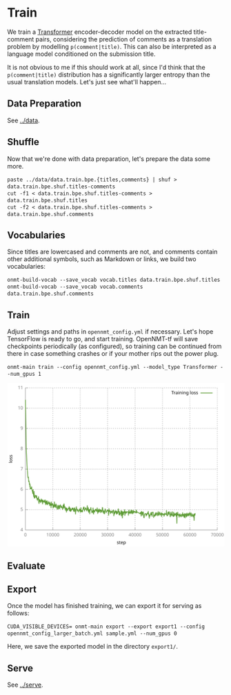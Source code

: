 # Train

We train a [Transformer](http://jalammar.github.io/illustrated-transformer/) encoder-decoder model 
on the extracted title-comment pairs, considering the prediction of comments
as a translation problem by modelling `p(comment|title)`. This can also be interpreted as a
language model conditioned on the submission title.

It is not obvious to me if this should work at all, since I'd think that the `p(comment|title)` distribution
has a significantly larger entropy than the usual translation models. Let's just see what'll happen...

## Data Preparation
See [../data](../data).

## Shuffle
Now that we're done with data preparation, let's prepare the data some more.
```
paste ../data/data.train.bpe.{titles,comments} | shuf > data.train.bpe.shuf.titles-comments
cut -f1 < data.train.bpe.shuf.titles-comments > data.train.bpe.shuf.titles
cut -f2 < data.train.bpe.shuf.titles-comments > data.train.bpe.shuf.comments
```

## Vocabularies
Since titles are lowercased and comments are not, and comments contain other additional symbols,
such as Markdown or links, we build two vocabularies:
```
onmt-build-vocab --save_vocab vocab.titles data.train.bpe.shuf.titles
onmt-build-vocab --save_vocab vocab.comments data.train.bpe.shuf.comments
```

## Train
Adjust settings and paths in `opennmt_config.yml` if necessary. Let's hope TensorFlow is ready
to go, and start training. OpenNMT-tf will save checkpoints periodically (as configured),
so training can be continued from there in case something crashes or if your mother rips out
the power plug.
```
onmt-main train --config opennmt_config.yml --model_type Transformer --num_gpus 1
```

![training loss](train.svg)

## Evaluate

## Export
Once the model has finished training, we can export it for serving as follows:
```
CUDA_VISIBLE_DEVICES= onmt-main export --export export1 --config opennmt_config_larger_batch.yml sample.yml --num_gpus 0
```
Here, we save the exported model in the directory `export1/`.

## Serve
See [../serve](../serve).
